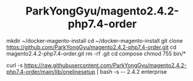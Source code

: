 <h1 align="center">ParkYongGyu/magento2.4.2-php7.4-order</h1>

mkdir ~/docker-magento-install
cd ~/docker-magento-install
git clone https://github.com/ParkYongGyu/magento2.4.2-php7.4-order.git
cd magento2.4.2-php7.4-order.git
rm -rf .git
cd compose
chmod 755 bin/*

curl -s https://raw.githubusercontent.com/ParkYongGyu/magento2.4.2-php7.4-order/main/lib/onelinesetup | bash -s -- 2.4.2 enterprise
